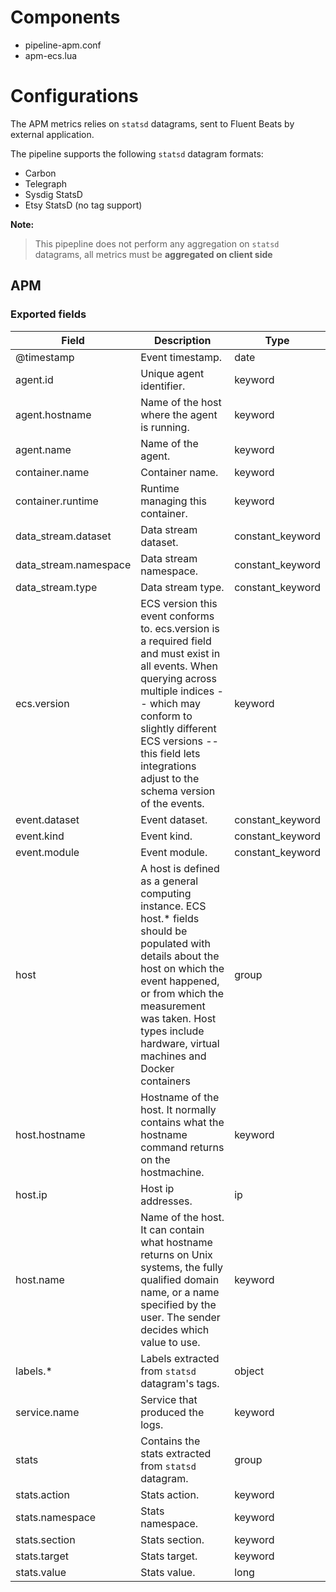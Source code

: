 # Components

- pipeline-apm.conf
- apm-ecs.lua

# Configurations

The APM metrics relies on `statsd` datagrams, sent to Fluent Beats by external application.

The pipeline supports the following `statsd` datagram formats:

- Carbon
- Telegraph
- Sysdig StatsD
- Etsy StatsD (no tag support)

**Note:**
> This pipepline does not perform any aggregation on `statsd` datagrams, all metrics must be **aggregated on client side**

## APM

### Exported fields

 Field                           | Description                                                                                    | Type
---------------------------------|------------------------------------------------------------------------------------------------|------------------
 @timestamp                      | Event timestamp.                                                                               | date
 agent.id                        | Unique agent identifier.                                                                       | keyword
 agent.hostname                  | Name of the host where the agent is running.                                                   | keyword
 agent.name                      | Name of the agent.                                                                             | keyword
 container.name                  | Container name.                                                                                | keyword
 container.runtime               | Runtime managing this container.                                                               | keyword
 data_stream.dataset             | Data stream dataset.                                                                           | constant_keyword
 data_stream.namespace           | Data stream namespace.                                                                         | constant_keyword
 data_stream.type                | Data stream type.                                                                              | constant_keyword
 ecs.version                     | ECS version this event conforms to. ecs.version is a required field and must exist in all events. When querying across multiple indices -- which may conform to slightly different ECS versions -- this field lets integrations adjust to the schema version of the events.           | keyword
 event.dataset                   | Event dataset.                                                                                 | constant_keyword
 event.kind                      | Event kind.                                                                                    | constant_keyword
 event.module                    | Event module.                                                                                  | constant_keyword
 host                            | A host is defined as a general computing instance. ECS host.* fields should be populated with details about the host on which the event happened, or from which the measurement was taken. Host types include hardware, virtual machines and Docker containers                             | group
 host.hostname                   | Hostname of the host. It normally contains what the hostname command returns on the hostmachine.                                                                                                                     | keyword
 host.ip                         | Host ip addresses.                                                                             | ip
 host.name                       | Name of the host. It can contain what hostname returns on Unix systems, the fully qualified domain name, or a name specified by the user. The sender decides which value to use.                                                                                                      | keyword
 labels.*                        | Labels extracted from `statsd` datagram's tags.                                                | object
 service.name                    | Service that produced the logs.                                                                | keyword
 stats                           | Contains the stats extracted from `statsd` datagram.                                           | group
 stats.action                    | Stats action.                                                                                  | keyword
 stats.namespace                 | Stats namespace.                                                                               | keyword
 stats.section                   | Stats section.                                                                                 | keyword
 stats.target                    | Stats target.                                                                                  | keyword
 stats.value                     | Stats value.                                                                                   | long
